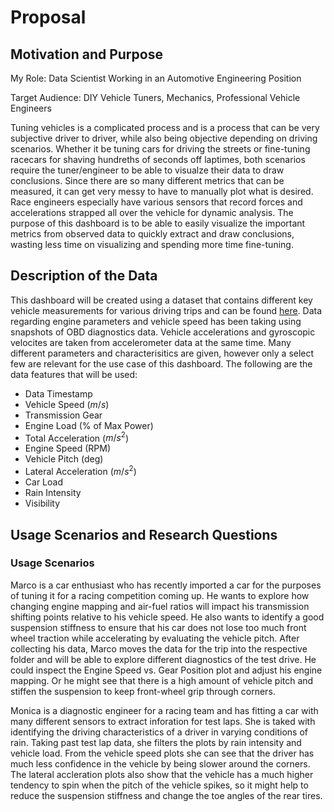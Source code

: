 # **Proposal**

## **Motivation and Purpose**

My Role: Data Scientist Working in an Automotive Engineering Position

Target Audience: DIY Vehicle Tuners, Mechanics, Professional Vehicle Engineers

Tuning vehicles is a complicated process and is a process that can be very subjective driver to driver, while also being objective depending on driving scenarios. Whether it be tuning cars for driving the streets or fine-tuning racecars for shaving hundreths of seconds off laptimes, both scenarios require the tuner/engineer to be able to visualze their data to draw conclusions. Since there are so many different metrics that can be measured, it can get very messy to have to manually plot what is desired. Race engineers especially have various sensors that record forces and accelerations strapped all over the vehicle for dynamic analysis. The purpose of this dashboard is to be able to easily visualize the important metrics from observed data to quickly extract and draw conclusions, wasting less time on visualizing and spending more time fine-tuning.

## **Description of the Data**

This dashboard will be created using a dataset that contains different key vehicle measurements for various driving trips and can be found [here](https://www.kaggle.com/datasets/vitorrf/cartripsdatamining). Data regarding engine parameters and vehicle speed has been taking using snapshots of OBD diagnostics data. Vehicle accelerations and gyroscopic velocites are taken from accelerometer data at the same time. Many different parameters and characterisitics are given, however only a select few are relevant for the use case of this dashboard. The following are the data features that will be used:

- Data Timestamp
- Vehicle Speed ($m/s$)
- Transmission Gear
- Engine Load ($\%\ \text{of Max Power}$)
- Total Acceleration ($m/s^2$)
- Engine Speed $\text{(RPM)}$
- Vehicle Pitch $\text{(deg)}$
- Lateral Acceleration ($m/s^2$)
- Car Load
- Rain Intensity
- Visibility

## **Usage Scenarios and Research Questions**

### Usage Scenarios
Marco is a car enthusiast who has recently imported a car for the purposes of tuning it for a racing competition coming up. He wants to explore how changing engine mapping and air-fuel ratios will impact his transmission shifting points relative to his vehicle speed. He also wants to identify a good suspension stiffness to ensure that his car does not lose too much front wheel traction while accelerating by evaluating the vehicle pitch. After collecting his data, Marco moves the data for the trip into the respective folder and will be able to explore different diagnostics of the test drive. He could inspect the Engine Speed vs. Gear Position plot and adjust his engine mapping. Or he might see that there is a high amount of vehicle pitch and stiffen the suspension to keep front-wheel grip through corners.

Monica is a diagnostic engineer for a racing team and has fitting a car with many different sensors to extract inforation for test laps. She is taked with identifying the driving characteristics of a driver in varying conditions of rain. Taking past test lap data, she filters the plots by rain intensity and vehicle load. From the vehicle speed plots she can see that the driver has much less confidence in the vehicle by being slower around the corners. The lateral accleration plots also show that the vehicle has a much higher tendency to spin when the pitch of the vehicle spikes, so it might help to reduce the suspension stiffness and change the toe angles of the rear tires.